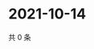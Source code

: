# 2021-10-14

共 0 条

<!-- BEGIN WEIBO -->
<!-- 最后更新时间 Thu Oct 14 2021 02:16:24 GMT+0800 (China Standard Time) -->

<!-- END WEIBO -->

